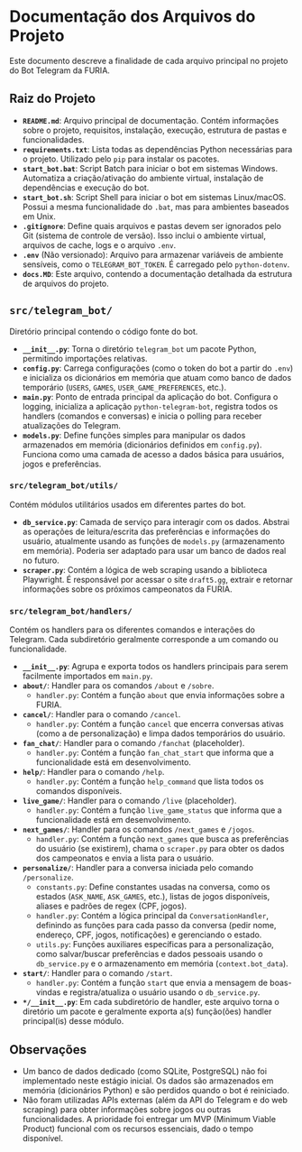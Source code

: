 # Documentação dos Arquivos do Projeto

Este documento descreve a finalidade de cada arquivo principal no projeto do Bot Telegram da FURIA.

## Raiz do Projeto

-   **`README.md`**: Arquivo principal de documentação. Contém informações sobre o projeto, requisitos, instalação, execução, estrutura de pastas e funcionalidades.
-   **`requirements.txt`**: Lista todas as dependências Python necessárias para o projeto. Utilizado pelo `pip` para instalar os pacotes.
-   **`start_bot.bat`**: Script Batch para iniciar o bot em sistemas Windows. Automatiza a criação/ativação do ambiente virtual, instalação de dependências e execução do bot.
-   **`start_bot.sh`**: Script Shell para iniciar o bot em sistemas Linux/macOS. Possui a mesma funcionalidade do `.bat`, mas para ambientes baseados em Unix.
-   **`.gitignore`**: Define quais arquivos e pastas devem ser ignorados pelo Git (sistema de controle de versão). Isso inclui o ambiente virtual, arquivos de cache, logs e o arquivo `.env`.
-   **`.env`** (Não versionado): Arquivo para armazenar variáveis de ambiente sensíveis, como o `TELEGRAM_BOT_TOKEN`. É carregado pelo `python-dotenv`.
-   **`docs.MD`**: Este arquivo, contendo a documentação detalhada da estrutura de arquivos do projeto.

## `src/telegram_bot/`

Diretório principal contendo o código fonte do bot.

-   **`__init__.py`**: Torna o diretório `telegram_bot` um pacote Python, permitindo importações relativas.
-   **`config.py`**: Carrega configurações (como o token do bot a partir do `.env`) e inicializa os dicionários em memória que atuam como banco de dados temporário (`USERS`, `GAMES`, `USER_GAME_PREFERENCES`, etc.).
-   **`main.py`**: Ponto de entrada principal da aplicação do bot. Configura o logging, inicializa a aplicação `python-telegram-bot`, registra todos os handlers (comandos e conversas) e inicia o polling para receber atualizações do Telegram.
-   **`models.py`**: Define funções simples para manipular os dados armazenados em memória (dicionários definidos em `config.py`). Funciona como uma camada de acesso a dados básica para usuários, jogos e preferências.

### `src/telegram_bot/utils/`

Contém módulos utilitários usados em diferentes partes do bot.

-   **`db_service.py`**: Camada de serviço para interagir com os dados. Abstrai as operações de leitura/escrita das preferências e informações do usuário, atualmente usando as funções de `models.py` (armazenamento em memória). Poderia ser adaptado para usar um banco de dados real no futuro.
-   **`scraper.py`**: Contém a lógica de web scraping usando a biblioteca Playwright. É responsável por acessar o site `draft5.gg`, extrair e retornar informações sobre os próximos campeonatos da FURIA.

### `src/telegram_bot/handlers/`

Contém os handlers para os diferentes comandos e interações do Telegram. Cada subdiretório geralmente corresponde a um comando ou funcionalidade.

-   **`__init__.py`**: Agrupa e exporta todos os handlers principais para serem facilmente importados em `main.py`.
-   **`about/`**: Handler para os comandos `/about` e `/sobre`.
    -   `handler.py`: Contém a função `about` que envia informações sobre a FURIA.
-   **`cancel/`**: Handler para o comando `/cancel`.
    -   `handler.py`: Contém a função `cancel` que encerra conversas ativas (como a de personalização) e limpa dados temporários do usuário.
-   **`fan_chat/`**: Handler para o comando `/fanchat` (placeholder).
    -   `handler.py`: Contém a função `fan_chat_start` que informa que a funcionalidade está em desenvolvimento.
-   **`help/`**: Handler para o comando `/help`.
    -   `handler.py`: Contém a função `help_command` que lista todos os comandos disponíveis.
-   **`live_game/`**: Handler para o comando `/live` (placeholder).
    -   `handler.py`: Contém a função `live_game_status` que informa que a funcionalidade está em desenvolvimento.
-   **`next_games/`**: Handler para os comandos `/next_games` e `/jogos`.
    -   `handler.py`: Contém a função `next_games` que busca as preferências do usuário (se existirem), chama o `scraper.py` para obter os dados dos campeonatos e envia a lista para o usuário.
-   **`personalize/`**: Handler para a conversa iniciada pelo comando `/personalize`.
    -   `constants.py`: Define constantes usadas na conversa, como os estados (`ASK_NAME`, `ASK_GAMES`, etc.), listas de jogos disponíveis, aliases e padrões de regex (CPF, jogos).
    -   `handler.py`: Contém a lógica principal da `ConversationHandler`, definindo as funções para cada passo da conversa (pedir nome, endereço, CPF, jogos, notificações) e gerenciando o estado.
    -   `utils.py`: Funções auxiliares específicas para a personalização, como salvar/buscar preferências e dados pessoais usando o `db_service.py` e o armazenamento em memória (`context.bot_data`).
-   **`start/`**: Handler para o comando `/start`.
    -   `handler.py`: Contém a função `start` que envia a mensagem de boas-vindas e registra/atualiza o usuário usando o `db_service.py`.
-   **`*/__init__.py`**: Em cada subdiretório de handler, este arquivo torna o diretório um pacote e geralmente exporta a(s) função(ões) handler principal(is) desse módulo.

## Observações

-   Um banco de dados dedicado (como SQLite, PostgreSQL) não foi implementado neste estágio inicial. Os dados são armazenados em memória (dicionários Python) e são perdidos quando o bot é reiniciado.
-   Não foram utilizadas APIs externas (além da API do Telegram e do web scraping) para obter informações sobre jogos ou outras funcionalidades. A prioridade foi entregar um MVP (Minimum Viable Product) funcional com os recursos essenciais, dado o tempo disponível.

